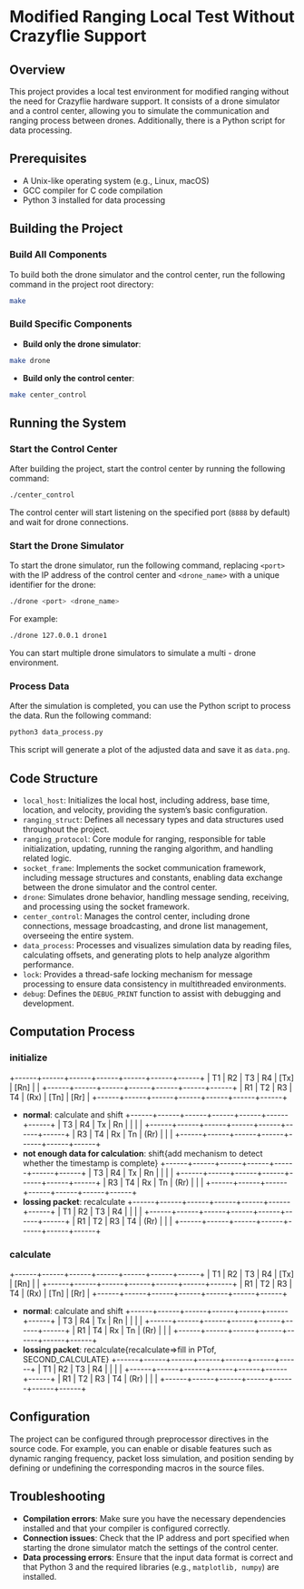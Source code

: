 # Modified Ranging Local Test Without Crazyflie Support

## Overview
This project provides a local test environment for modified ranging without the need for Crazyflie hardware support. It consists of a drone simulator and a control center, allowing you to simulate the communication and ranging process between drones. Additionally, there is a Python script for data processing.

## Prerequisites
- A Unix-like operating system (e.g., Linux, macOS)
- GCC compiler for C code compilation
- Python 3 installed for data processing

## Building the Project

### Build All Components
To build both the drone simulator and the control center, run the following command in the project root directory:
```sh
make
```

### Build Specific Components
- **Build only the drone simulator**:
```sh
make drone
```
- **Build only the control center**:
```sh
make center_control
```

## Running the System

### Start the Control Center
After building the project, start the control center by running the following command:
```sh
./center_control
```
The control center will start listening on the specified port (`8888` by default) and wait for drone connections.

### Start the Drone Simulator
To start the drone simulator, run the following command, replacing `<port>` with the IP address of the control center and `<drone_name>` with a unique identifier for the drone:
```sh
./drone <port> <drone_name>
```
For example:
```sh
./drone 127.0.0.1 drone1
```
You can start multiple drone simulators to simulate a multi - drone environment.

### Process Data
After the simulation is completed, you can use the Python script to process the data. Run the following command:
```sh
python3 data_process.py
```
This script will generate a plot of the adjusted data and save it as `data.png`.

## Code Structure
- `local_host`: Initializes the local host, including address, base time, location, and velocity, providing the system’s basic configuration.
- `ranging_struct`: Defines all necessary types and data structures used throughout the project.
- `ranging_protocol`: Core module for ranging, responsible for table initialization, updating, running the ranging algorithm, and handling related logic.
- `socket_frame`: Implements the socket communication framework, including message structures and constants, enabling data exchange between the drone simulator and the control center.
- `drone`: Simulates drone behavior, handling message sending, receiving, and processing using the socket framework.
- `center_control`: Manages the control center, including drone connections, message broadcasting, and drone list management, overseeing the entire system.
- `data_process`: Processes and visualizes simulation data by reading files, calculating offsets, and generating plots to help analyze algorithm performance.
- `lock`: Provides a thread-safe locking mechanism for message processing to ensure data consistency in multithreaded environments.
- `debug`: Defines the `DEBUG_PRINT` function to assist with debugging and development.

## Computation Process
### initialize
+------+------+------+------+------+------+------+
|  T1  |  R2  |  T3  |  R4  | [Tx] | [Rn] |      |
+------+------+------+------+------+------+------+
|  R1  |  T2  |  R3  |  T4  | (Rx) | [Tn] | [Rr] |
+------+------+------+------+------+------+------+
- **normal**: calculate and shift
+------+------+------+------+------+------+------+
|  T3  |  R4  |  Tx  |  Rn  |      |      |      |
+------+------+------+------+------+------+------+
|  R3  |  T4  |  Rx  |  Tn  | (Rr) |      |      |
+------+------+------+------+------+------+------+
- **not enough data for calculation**: shift{add mechanism to detect whether the timestamp is complete}
+------+------+------+------+------+------+------+
|  T3  |  R4  |  Tx  |  Rn  |      |      |      |
+------+------+------+------+------+------+------+
|  R3  |  T4  |  Rx  |  Tn  | (Rr) |      |      |
+------+------+------+------+------+------+------+
- **lossing packet**: recalculate
+------+------+------+------+------+------+------+
|  T1  |  R2  |  T3  |  R4  |      |      |      |
+------+------+------+------+------+------+------+
|  R1  |  T2  |  R3  |  T4  | (Rr) |      |      |
+------+------+------+------+------+------+------+

### calculate
+------+------+------+------+------+------+------+
|  T1  |  R2  |  T3  |  R4  | [Tx] | [Rn] |      |
+------+------+------+------+------+------+------+
|  R1  |  T2  |  R3  |  T4  | (Rx) | [Tn] | [Rr] |
+------+------+------+------+------+------+------+
- **normal**: calculate and shift
+------+------+------+------+------+------+------+
|  T3  |  R4  |  Tx  |  Rn  |      |      |      |
+------+------+------+------+------+------+------+
|  R1  |  T4  |  Rx  |  Tn  | (Rr) |      |      |
+------+------+------+------+------+------+------+
- **lossing packet**: recalculate{recalculate=>fill in PTof, SECOND_CALCULATE}
+------+------+------+------+------+------+------+
|  T1  |  R2  |  T3  |  R4  |      |      |      |
+------+------+------+------+------+------+------+
|  R1  |  T2  |  R3  |  T4  | (Rr) |      |      |
+------+------+------+------+------+------+------+

## Configuration
The project can be configured through preprocessor directives in the source code. For example, you can enable or disable features such as dynamic ranging frequency, packet loss simulation, and position sending by defining or undefining the corresponding macros in the source files.

## Troubleshooting
- **Compilation errors**: Make sure you have the necessary dependencies installed and that your compiler is configured correctly.
- **Connection issues**: Check that the IP address and port specified when starting the drone simulator match the settings of the control center.
- **Data processing errors**: Ensure that the input data format is correct and that Python 3 and the required libraries (e.g., `matplotlib, numpy`) are installed.